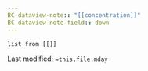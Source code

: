 ```yaml
---
BC-dataview-note:: "[[concentration]]"
BC-dataview-note-field:: down
---
```

```dataview
list from [[]]
```




Last modified: `=this.file.mday`